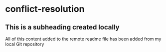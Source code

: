 # conflict-resolution
## This is a subheading created locally
All of this content added to the remote readme file has been added from my local Git repository
